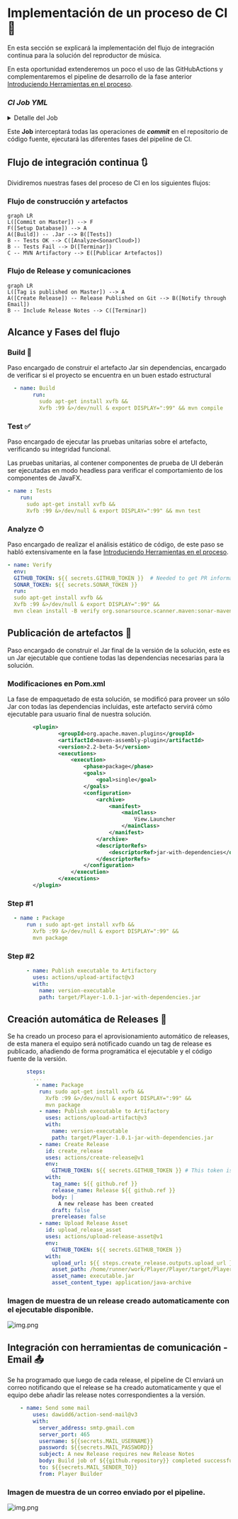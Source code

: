 # Implementación de un proceso de CI 🔄

En esta sección se explicará la implementación del flujo de integración continua para la solución del reproductor de música. 

En esta oportunidad extenderemos un poco el uso de las GitHubActions y complementaremos el pipeline de desarrollo de la fase anterior [Introduciendo Herramientas en el proceso](https://github.com/sc-martinez/Player/blob/master/IntroducingToolsOnTheProcess.md).

### *CI Job YML*
<details><summary>Detalle del Job</summary>
<p>

#### Encontrado en test/Model/Model.YoutubeLauncherTest.java

```yml
name: CI Pipeline 
on:
  push:
    branches:
      - master
  pull_request:
    types: [opened, synchronize, reopened]
jobs:
  build:
    name: Build
    runs-on: ubuntu-latest
    strategy:
      matrix:
        database-name:
          - player
        database-password:
          - password
        database-user:
          - postgres
        database-host:
          - 127.0.0.1
        database-port:
          - 5432
    services:
      postgres:
        image: postgres:latest
        env:
          POSTGRES_DB: ${{ matrix.database-name }}
          POSTGRES_USER: ${{ matrix.database-user }}
          POSTGRES_PASSWORD: ${{ matrix.database-password }}
        ports:
          - 5432:5432
        # Set health checks to wait until postgres has started
        options:
          --health-cmd pg_isready
          --health-interval 10s
          --health-timeout 5s
          --health-retries 5
    steps:
      - uses: actions/checkout@v2
        with:
          fetch-depth: 0  # Shallow clones should be disabled for a better relevancy of analysis
      - name: Set up JDK 11
        uses: actions/setup-java@v1
        with:
          java-version: 11
      - name: Cache SonarCloud packages
        uses: actions/cache@v1
        with:
          path: ~/.sonar/cache
          key: ${{ runner.os }}-sonar
          restore-keys: ${{ runner.os }}-sonar
      - name: Cache Maven packages
        uses: actions/cache@v1
        with:
          path: ~/.m2
          key: ${{ runner.os }}-m2-${{ hashFiles('**/pom.xml') }}
          restore-keys: ${{ runner.os }}-m2
      - name: Setup database
        run:
          psql -f dockerYamls/PostgreSQL/sql/compose_database.sql postgresql://postgres:password@localhost:5432/player
      - name: Build
        run:
          sudo apt-get install xvfb &&
          Xvfb :99 &>/dev/null & export DISPLAY=":99" && mvn compile
      - name : Tests
        run:
          sudo apt-get install xvfb &&
          Xvfb :99 &>/dev/null & export DISPLAY=":99" && mvn test
      - name: Verify
        env:
          GITHUB_TOKEN: ${{ secrets.GITHUB_TOKEN }}  # Needed to get PR information, if any
          SONAR_TOKEN: ${{ secrets.SONAR_TOKEN }}
        run:
          sudo apt-get install xvfb &&
          Xvfb :99 &>/dev/null & export DISPLAY=":99" &&
          mvn clean install -B verify org.sonarsource.scanner.maven:sonar-maven-plugin:sonar -Dsonar.projectKey=sc-martinez_Player
      - name : Package
        run : sudo apt-get install xvfb &&
          Xvfb :99 &>/dev/null & export DISPLAY=":99" &&
          mvn package
      - name: Publish executable to Artifactory
        uses: actions/upload-artifact@v3
        with:
          name: version-executable
          path: target/Player-1.0.1-jar-with-dependencies.jar

```
</details></p>

Este **Job** interceptará todas las operaciones de _**commit**_ en el repositorio de código fuente, ejecutará las diferentes fases del pipeline de CI. 

## Flujo de integración continua 🔃

Dividiremos nuestras fases del proceso de CI en los siguientes flujos: 

### Flujo de construcción y artefactos
```mermaid
graph LR
L([Commit on Master]) --> F
F([Setup Database]) --> A
A([Build]) -- .Jar --> B([Tests])
B -- Tests OK --> C([Analyze<SonarCloud>])
B -- Tests Fail --> D([Terminar])
C -- MVN Artifactory --> E([Publicar Artefactos])
```
### Flujo de Release y comunicaciones
```mermaid
graph LR
L([Tag is published on Master]) --> A
A([Create Release]) -- Release Published on Git --> B([Notify through Email])
B -- Include Release Notes --> C([Terminar])
```

## Alcance y Fases del flujo

### Build 🧱
Paso encargado de construir el artefacto Jar sin dependencias, encargado de verificar si el proyecto se encuentra en un buen estado estructural

```yml
  - name: Build
        run:
          sudo apt-get install xvfb &&
          Xvfb :99 &>/dev/null & export DISPLAY=":99" && mvn compile 
```

### Test ✅

Paso encargado de ejecutar las pruebas unitarias sobre el artefacto, verificando su integridad funcional. 

Las pruebas unitarias, al contener componentes de prueba de UI deberán ser ejecutadas en modo headless para verificar el comportamiento de los componentes de JavaFX.

```yml
- name : Tests
    run:
      sudo apt-get install xvfb &&
      Xvfb :99 &>/dev/null & export DISPLAY=":99" && mvn test
```

### Analyze  ⏱

Paso encargado de realizar el análisis estático de código, de este paso se habló extensivamente en la fase [Introduciendo Herramientas en el proceso](https://github.com/sc-martinez/Player/blob/master/IntroducingToolsOnTheProcess.md).

```yml
- name: Verify
  env:
  GITHUB_TOKEN: ${{ secrets.GITHUB_TOKEN }}  # Needed to get PR information, if any
  SONAR_TOKEN: ${{ secrets.SONAR_TOKEN }}
  run:
  sudo apt-get install xvfb &&
  Xvfb :99 &>/dev/null & export DISPLAY=":99" &&
  mvn clean install -B verify org.sonarsource.scanner.maven:sonar-maven-plugin:sonar -Dsonar.projectKey=sc-martinez_Player
```

## Publicación de artefactos 🎁

Paso encargado de construir el Jar final de la versión de la solución, este es un Jar ejecutable que contiene todas las dependencias necesarias para la solución. 

### Modificaciones en Pom.xml
La fase de empaquetado de esta solución, se modificó para proveer un sólo Jar con todas las dependencias incluidas, este artefacto servirá cómo ejecutable para usuario final de nuestra solución. 
```xml
        <plugin>
                <groupId>org.apache.maven.plugins</groupId>
                <artifactId>maven-assembly-plugin</artifactId>
                <version>2.2-beta-5</version>
                <executions>
                    <execution>
                        <phase>package</phase>
                        <goals>
                            <goal>single</goal>
                        </goals>
                        <configuration>
                            <archive>
                                <manifest>
                                    <mainClass>
                                        View.Launcher
                                    </mainClass>
                                </manifest>
                            </archive>
                            <descriptorRefs>
                                <descriptorRef>jar-with-dependencies</descriptorRef>
                            </descriptorRefs>
                        </configuration>
                    </execution>
                </executions>
        </plugin>
```
### Step #1
```yml
  - name : Package
      run : sudo apt-get install xvfb &&
        Xvfb :99 &>/dev/null & export DISPLAY=":99" &&
        mvn package
```

### Step #2
```yml
      - name: Publish executable to Artifactory
        uses: actions/upload-artifact@v3
        with:
          name: version-executable
          path: target/Player-1.0.1-jar-with-dependencies.jar
```

   
## Creación automática de Releases 🚀

Se ha creado un proceso para el aprovisionamiento automático de releases, de esta manera el equipo será notificado cuando un tag de release es publicado, 
añadiendo de forma programática el ejecutable y el código fuente de la versión. 

```yml
      steps:
        ...
         - name: Package
          run: sudo apt-get install xvfb &&
            Xvfb :99 &>/dev/null & export DISPLAY=":99" &&
            mvn package
          - name: Publish executable to Artifactory
            uses: actions/upload-artifact@v3
            with:
              name: version-executable
              path: target/Player-1.0.1-jar-with-dependencies.jar
          - name: Create Release
            id: create_release
            uses: actions/create-release@v1
            env:
              GITHUB_TOKEN: ${{ secrets.GITHUB_TOKEN }} # This token is provided by Actions, you do not need to create your own token
            with:
              tag_name: ${{ github.ref }}
              release_name: Release ${{ github.ref }}
              body: |
                A new release has been created
              draft: false
              prerelease: false
          - name: Upload Release Asset
            id: upload_release_asset
            uses: actions/upload-release-asset@v1
            env:
              GITHUB_TOKEN: ${{ secrets.GITHUB_TOKEN }}
            with:
              upload_url: ${{ steps.create_release.outputs.upload_url }} # This pulls from the CREATE RELEASE step above, referencing it's ID to get its outputs object, which include a `upload_url`. See this blog post for more info: https://jasonet.co/posts/new-features-of-github-actions/#passing-data-to-future-steps
              asset_path: /home/runner/work/Player/Player/target/Player-1.0.1-jar-with-dependencies.jar
              asset_name: executable.jar
              asset_content_type: application/java-archive
```

### Imagen de muestra de un release creado automaticamente con el ejecutable disponible. 

![img.png](Resources/releasesample.png)

## Integración con herramientas de comunicación - Email 📤

Se ha programado que luego de cada release, el pipeline de CI enviará un correo notificando que el release se ha creado automaticamente y que el equipo debe añadir las release notes correspondientes a la versión. 

```yml
    - name: Send some mail
        uses: dawidd6/action-send-mail@v3
        with:
          server_address: smtp.gmail.com
          server_port: 465
          username: ${{secrets.MAIL_USERNAME}}
          password: ${{secrets.MAIL_PASSWORD}}
          subject: A new Release requires new Release Notes
          body: Build job of ${{github.repository}} completed successfully!
          to: ${{secrets.MAIL_SENDER_TO}}
          from: Player Builder
```

### Imagen de muestra de un correo enviado por el pipeline.

![img.png](Resources/emailsample.png)